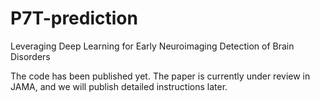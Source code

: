 # P7T-prediction
Leveraging Deep Learning for Early Neuroimaging Detection of Brain Disorders

The code has been published yet. The paper is currently under review in JAMA, and we will publish detailed instructions later.
